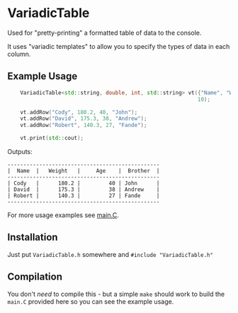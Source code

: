 # VariadicTable

Used for "pretty-printing" a formatted table of data to the console.

It uses "variadic templates" to allow you to specify the types of data in each column.

## Example Usage

```C++
    VariadicTable<std::string, double, int, std::string> vt({"Name", "Weight", "Age", "Brother"},
                                                            10);

    vt.addRow("Cody", 180.2, 40, "John");
    vt.addRow("David", 175.3, 38, "Andrew");
    vt.addRow("Robert", 140.3, 27, "Fande");

    vt.print(std::cout);
```

Outputs:

```
------------------------------------------------
|  Name  |   Weight   |     Age    |  Brother  |
------------------------------------------------
| Cody   |      180.2 |         40 | John      |
| David  |      175.3 |         38 | Andrew    |
| Robert |      140.3 |         27 | Fande     |
------------------------------------------------
```

For more usage examples see [main.C](https://github.com/friedmud/variadic_table/blob/master/src/main.C).

## Installation

Just put `VariadicTable.h` somewhere and `#include "VariadicTable.h"`

## Compilation

You don't _need_ to compile this - but a simple `make` should work to build the `main.C` provided here so you can see the example usage.
